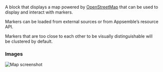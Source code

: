 A block that displays a map powered by [OpenStreetMap](https://www.openstreetmap.org/about) that can
be used to display and interact with markers.

Markers can be loaded from external sources or from Appsemble’s resource API.

Markers that are too close to each other to be visually distinguishable will be clustered by
default.

### Images

![Map screenshot](https://gitlab.com/appsemble/appsemble/-/raw/0.30.14-test.4/config/assets/map.png)

